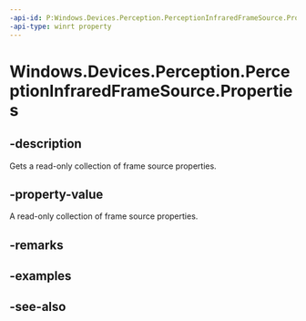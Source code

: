 ----api-id: P:Windows.Devices.Perception.PerceptionInfraredFrameSource.Properties
-api-type: winrt property
---<!-- Property syntaxpublic Windows.Foundation.Collections.IMapView<string, object> Properties { get; }--># Windows.Devices.Perception.PerceptionInfraredFrameSource.Properties## -descriptionGets a read-only collection of frame source properties.## -property-valueA read-only collection of frame source properties.## -remarks## -examples## -see-also